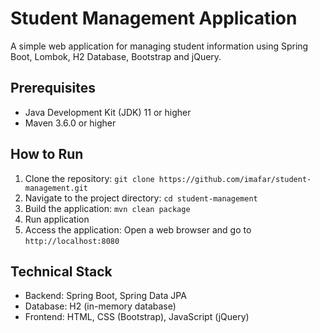 # Student Management Application

A simple web application for managing student information using Spring Boot, Lombok, H2 Database, Bootstrap and jQuery.

## Prerequisites

- Java Development Kit (JDK) 11 or higher
- Maven 3.6.0 or higher

## How to Run

1. Clone the repository: `git clone https://github.com/imafar/student-management.git`
2. Navigate to the project directory: `cd student-management`
3. Build the application: `mvn clean package`
4. Run application
5. Access the application: Open a web browser and go to `http://localhost:8080`

## Technical Stack

- Backend: Spring Boot, Spring Data JPA
- Database: H2 (in-memory database)
- Frontend: HTML, CSS (Bootstrap), JavaScript (jQuery)
